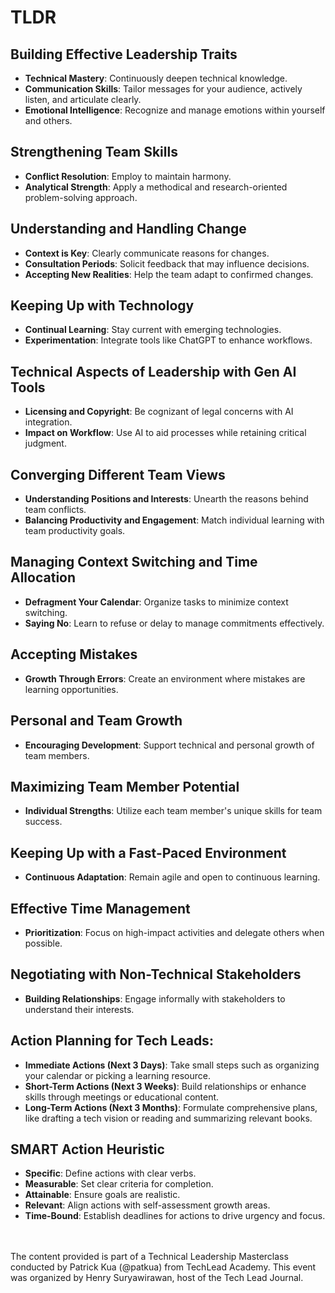 # TLDR

## **Building Effective Leadership Traits**
- **Technical Mastery**: Continuously deepen technical knowledge.
- **Communication Skills**: Tailor messages for your audience, actively listen, and articulate clearly.
- **Emotional Intelligence**: Recognize and manage emotions within yourself and others.

## **Strengthening Team Skills**
- **Conflict Resolution**: Employ to maintain harmony.
- **Analytical Strength**: Apply a methodical and research-oriented problem-solving approach.

## **Understanding and Handling Change**
- **Context is Key**: Clearly communicate reasons for changes.
- **Consultation Periods**: Solicit feedback that may influence decisions.
- **Accepting New Realities**: Help the team adapt to confirmed changes.

## **Keeping Up with Technology**
- **Continual Learning**: Stay current with emerging technologies.
- **Experimentation**: Integrate tools like ChatGPT to enhance workflows.

## **Technical Aspects of Leadership with Gen AI Tools**
- **Licensing and Copyright**: Be cognizant of legal concerns with AI integration.
- **Impact on Workflow**: Use AI to aid processes while retaining critical judgment.

## **Converging Different Team Views**
- **Understanding Positions and Interests**: Unearth the reasons behind team conflicts.
- **Balancing Productivity and Engagement**: Match individual learning with team productivity goals.

## **Managing Context Switching and Time Allocation**
- **Defragment Your Calendar**: Organize tasks to minimize context switching.
- **Saying No**: Learn to refuse or delay to manage commitments effectively.

## **Accepting Mistakes**
- **Growth Through Errors**: Create an environment where mistakes are learning opportunities.

## **Personal and Team Growth**
- **Encouraging Development**: Support technical and personal growth of team members.

## **Maximizing Team Member Potential**
- **Individual Strengths**: Utilize each team member's unique skills for team success.

## **Keeping Up with a Fast-Paced Environment**
- **Continuous Adaptation**: Remain agile and open to continuous learning.

## **Effective Time Management**
- **Prioritization**: Focus on high-impact activities and delegate others when possible.

## **Negotiating with Non-Technical Stakeholders**
- **Building Relationships**: Engage informally with stakeholders to understand their interests.

## **Action Planning for Tech Leads**:
- **Immediate Actions (Next 3 Days)**: Take small steps such as organizing your calendar or picking a learning resource.
- **Short-Term Actions (Next 3 Weeks)**: Build relationships or enhance skills through meetings or educational content.
- **Long-Term Actions (Next 3 Months)**: Formulate comprehensive plans, like drafting a tech vision or reading and summarizing relevant books.

## **SMART Action Heuristic**
- **Specific**: Define actions with clear verbs.
- **Measurable**: Set clear criteria for completion.
- **Attainable**: Ensure goals are realistic.
- **Relevant**: Align actions with self-assessment growth areas.
- **Time-Bound**: Establish deadlines for actions to drive urgency and focus.

<br><br>
The content provided is part of a Technical Leadership Masterclass conducted by Patrick Kua (@patkua) from TechLead Academy. This event was organized by Henry Suryawirawan, host of the Tech Lead Journal.